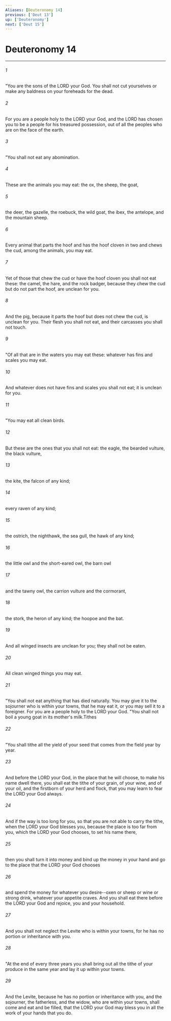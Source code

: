 ```yaml
---
Aliases: [Deuteronomy 14]
previous: ['Deut 13']
up: ['Deuteronomy']
next: ['Deut 15']
---
```

# Deuteronomy 14

***

 

###### 1 
"You are the sons of the LORD your God. You shall not cut yourselves or make any baldness on your foreheads for the dead. 
 

###### 2 
For you are a people holy to the LORD your God, and the LORD has chosen you to be a people for his treasured possession, out of all the peoples who are on the face of the earth.
 
 

###### 3 
"You shall not eat any abomination. 
 

###### 4 
These are the animals you may eat: the ox, the sheep, the goat, 
 

###### 5 
the deer, the gazelle, the roebuck, the wild goat, the ibex, the antelope, and the mountain sheep. 
 

###### 6 
Every animal that parts the hoof and has the hoof cloven in two and chews the cud, among the animals, you may eat. 
 

###### 7 
Yet of those that chew the cud or have the hoof cloven you shall not eat these: the camel, the hare, and the rock badger, because they chew the cud but do not part the hoof, are unclean for you. 
 

###### 8 
And the pig, because it parts the hoof but does not chew the cud, is unclean for you. Their flesh you shall not eat, and their carcasses you shall not touch.
 
 

###### 9 
"Of all that are in the waters you may eat these: whatever has fins and scales you may eat. 
 

###### 10 
And whatever does not have fins and scales you shall not eat; it is unclean for you.
 
 

###### 11 
"You may eat all clean birds. 
 

###### 12 
But these are the ones that you shall not eat: the eagle, the bearded vulture, the black vulture, 
 

###### 13 
the kite, the falcon of any kind; 
 

###### 14 
every raven of any kind; 
 

###### 15 
the ostrich, the nighthawk, the sea gull, the hawk of any kind; 
 

###### 16 
the little owl and the short-eared owl, the barn owl 
 

###### 17 
and the tawny owl, the carrion vulture and the cormorant, 
 

###### 18 
the stork, the heron of any kind; the hoopoe and the bat. 
 

###### 19 
And all winged insects are unclean for you; they shall not be eaten. 
 

###### 20 
All clean winged things you may eat.
 
 

###### 21 
"You shall not eat anything that has died naturally. You may give it to the sojourner who is within your towns, that he may eat it, or you may sell it to a foreigner. For you are a people holy to the LORD your God.
 "You shall not boil a young goat in its mother's milk.Tithes
 
 

###### 22 
"You shall tithe all the yield of your seed that comes from the field year by year. 
 

###### 23 
And before the LORD your God, in the place that he will choose, to make his name dwell there, you shall eat the tithe of your grain, of your wine, and of your oil, and the firstborn of your herd and flock, that you may learn to fear the LORD your God always. 
 

###### 24 
And if the way is too long for you, so that you are not able to carry the tithe, when the LORD your God blesses you, because the place is too far from you, which the LORD your God chooses, to set his name there, 
 

###### 25 
then you shall turn it into money and bind up the money in your hand and go to the place that the LORD your God chooses 
 

###### 26 
and spend the money for whatever you desire--oxen or sheep or wine or strong drink, whatever your appetite craves. And you shall eat there before the LORD your God and rejoice, you and your household. 
 

###### 27 
And you shall not neglect the Levite who is within your towns, for he has no portion or inheritance with you.
 
 

###### 28 
"At the end of every three years you shall bring out all the tithe of your produce in the same year and lay it up within your towns. 
 

###### 29 
And the Levite, because he has no portion or inheritance with you, and the sojourner, the fatherless, and the widow, who are within your towns, shall come and eat and be filled, that the LORD your God may bless you in all the work of your hands that you do.
 

